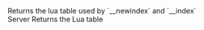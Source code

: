 <function name="GetTable" parent="bf_write" type="classfunc">
	<description>
		Returns the lua table used by `__newindex` and `__index`<br>
		<added version="0.7"></added>
	</description>
	<realm>Server</realm>
	<rets>
		<ret name="luaTable" type="table">Returns the Lua table</ret>
	</rets>
</function>